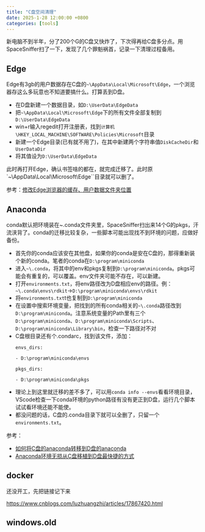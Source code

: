 ```yaml
---
title: "C盘空间清理"
date: 2025-1-28 12:00:00 +0800
categories: [tools]     
---
```

新电脑不到半年，分了200个G的C盘又快炸了，下次得再给C盘多分点。用SpaceSniffer扫了一下，发现了几个罪魁祸首，记录一下清理过程备用。

## Edge
Edge有3gb的用户数据存在C盘的``~\AppData\Local\Microsoft\Edge``，一个浏览器存这么多玩意也不知道要搞什么。打算丢到D盘。

- 在D盘新建一个数据目录，如``D:\UserData\EdgeData``
- 把``~\AppData\Local\Microsoft\Edge``下的所有文件全部复制到``D:\UserData\EdgeData``
- win+r输入regedit打开注册表，找到``计算机\HKEY_LOCAL_MACHINE\SOFTWARE\Policies\Microsoft``目录
- 新建一个Edge目录(已有就不用了)，在其中新建两个字符串值``DiskCacheDir``和``UserDataDir``
- 将其值设为``D:\UserData\EdgeData``

此时再打开Edge，确认书签啥的都在，就完成迁移了。此时原`~\AppData\Local\Microsoft\Edge``目录就可以删了。

参考：[修改Edge浏览器的缓存、用户数据文件夹位置](https://blog.csdn.net/qq_16748813/article/details/136617305)

## Anaconda

conda默认把环境装在~\.conda文件夹里，SpaceSniffer扫出来14个G的pkgs，汗流浃背了。conda的迁移比较复杂，一些脚本可能出现找不到环境的问题，应做好备份。

- 首先你的conda应该安在其他盘，如果你的conda是安在C盘的，那得重新装个新的conda。笔者的conda在``D:\program\miniconda``
- 进入``~\.conda``，将其中的env和pkgs复制到``D:\program\miniconda``。pkgs可能会有重复的，可以覆盖。env文件夹可能不存在，可以新建。
- 打开``environments.txt``，将env路径改为D盘相应env的路径。例：``~\.conda\envs\rdkit``→``D:\program\miniconda\envs\rdkit``
- 将``environments.txt``t也复制到``D:\program\miniconda``
- 在设置中搜索环境变量，把找到的所有conda相关的``~\.conda``路径改到``D:\program\miniconda``。注意系统变量的Path里有三个``D:\program\miniconda``、``D:\program\miniconda\Scripts``、``D:\program\miniconda\Library\bin``，检查一下路径对不对
- C盘根目录还有个.condarc，找到该文件，添加：
  ```
  envs_dirs:

  - D:\program\miniconda\envs

  pkgs_dirs:

  - D:\program\miniconda\pkgs

  ```
- 理论上到这里就迁移的差不多了，可以用``conda info --envs``看看环境目录，VScode检查一下conda环境的python路径有没有更正到D盘，运行几个脚本试试看环境还能不能使。
- 都没问题的话，C盘的.conda目录下就可以全删了，只留一个``environments.txt``。

参考：
- [如何将C盘的anaconda转移到D盘的anaconda](https://zhuanlan.zhihu.com/p/651593144)
- [Anaconda环境无损从C盘移植到D盘最快捷的方式](https://zhuanlan.zhihu.com/p/461063860)

## docker

还没开工，先把链接记下来

https://www.cnblogs.com/luzhuangzhi/articles/17867420.html

## windows.old


